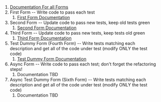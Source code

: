 <!--bl
    (filemeta
        (title "Solving Each Form")
    )
/bl-->
1. [Documentation For all Forms](https://github.com/cmstead/jsLearnerForms/blob/documentation/FORMS.md)
2. First Form -- Write code to pass each test
   1. [First Form Documentation](https://github.com/cmstead/jsLearnerForms/blob/documentation/docs/FIRST-FORM.md)
3. Second Form -- Update code to pass new tests, keep old tests green
   1. [Second Form Documentation](https://github.com/cmstead/jsLearnerForms/blob/documentation/docs/SECOND-FORM.md)
4. Third Form -- Update code to pass new tests, keep tests old green
   1. [Third Form Documentation](https://github.com/cmstead/jsLearnerForms/blob/documentation/docs/THIRD-FORM.md)
5. Test Dummy Form (Fourth Form) -- Write tests matching each description and get all of the code under test (modify ONLY the test code)
   1. [Test Dummy Form Documentation](https://github.com/cmstead/jsLearnerForms/blob/documentation/docs/TEST-DUMMY-FORM.md)
6. Async Form -- Write code to pass each test; don't forget the refactoring steps!
   1. Documentation TBD
7. Async Test Dummy Form (Sixth Form) -- Write tests matching each description and get all of the code under test (modify ONLY the test code)
   1. Documentation TBD
